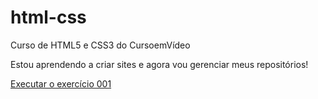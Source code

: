# html-css
 Curso de HTML5 e CSS3 do CursoemVídeo

 Estou aprendendo a criar sites e agora vou gerenciar meus repositórios!

<a href="https://wenderson-fe.github.io/html-css/exercicio/ex001/index.html">Executar o exercício 001</a>